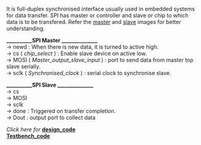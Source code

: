 It is full-duplex synchronised interface usually used in embedded systems for data transfer. SPI has master or controller and slave or chip to which data is to be transfered. Refer the [master](https://github.com/Mhd-Shah/Verification-of-SPI-communication-protocol/blob/main/SPI_Master.png) and [slave](https://github.com/Mhd-Shah/Verification-of-SPI-communication-protocol/blob/main/SPI_Slave.png) images for better understanding.<br>

**__________SPI Master ______________**<br>
-> newd : When there is new data, it is turned to active high.<br>
-> cs ( _chip_select_ ) : Enable slave device on active low.<br>
-> MOSI ( _Master_output_slave_input_ ) : port to send data from master top slave serially.<br>
-> sclk ( _Synchronised_clock_ ) : serial clock to synchronise slave.<br>

**__________SPI Slave ______________**<br>
-> cs<br>
-> MOSI<br>
-> sclk<br>
-> done : Triggered on transfer completion.<br>
-> Dout : output port to collect data<br>

_Click here for_
**[design_code](https://github.com/Mhd-Shah/Verification-of-SPI-communication-protocol/blob/main/design.sv)**<br>
**[Testbench_code](https://github.com/Mhd-Shah/Verification-of-SPI-communication-protocol/blob/main/testbench.sv)**
